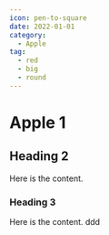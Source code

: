 ```yaml
---
icon: pen-to-square
date: 2022-01-01
category:
  - Apple
tag:
  - red
  - big
  - round
---
```


# Apple 1

## Heading 2

Here is the content.

### Heading 3

Here is the content. ddd
